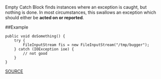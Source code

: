Empty Catch Block finds instances where an exception is caught, but nothing is done. In most circumstances, this swallows an exception which should either be **acted on or reported**.

##Example

  	public void doSomething() { 
  		try { 
  			FileInputStream fis = new FileInputStream("/tmp/bugger"); 
  		} catch (IOException ioe) { 
  			// not good 
  		} 
  	}

[SOURCE](http://pmd.sourceforge.net/pmd-5.3.2/pmd-java/rules/java/empty.html#EmptyCatchBlock)
